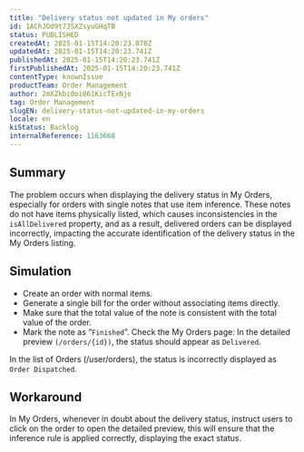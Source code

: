 ```yaml
---
title: "Delivery status not updated in My orders"
id: 1AChJOd9t73SXZsyuGHqTB
status: PUBLISHED
createdAt: 2025-01-15T14:20:23.070Z
updatedAt: 2025-01-15T14:20:23.741Z
publishedAt: 2025-01-15T14:20:23.741Z
firstPublishedAt: 2025-01-15T14:20:23.741Z
contentType: knownIssue
productTeam: Order Management
author: 2mXZkbi0oi061KicTExNjo
tag: Order Management
slugEN: delivery-status-not-updated-in-my-orders
locale: en
kiStatus: Backlog
internalReference: 1163668
---
```


## Summary


The problem occurs when displaying the delivery status in My Orders, especially for orders with single notes that use item inference.
These notes do not have items physically listed, which causes inconsistencies in the `isAllDelivered` property, and as a result, delivered orders can be displayed incorrectly, impacting the accurate identification of the delivery status in the My Orders listing.


##

## Simulation



- Create an order with normal items.
- Generate a single bill for the order without associating items directly.
- Make sure that the total value of the note is consistent with the total value of the order.
- Mark the note as “`Finished`”.
Check the My Orders page: In the detailed preview `(/orders/{id})`, the status should appear as `Delivered`.

In the list of Orders (/user/orders), the status is incorrectly displayed as `Order Dispatched`.


##

## Workaround


In My Orders, whenever in doubt about the delivery status, instruct users to click on the order to open the detailed preview, this will ensure that the inference rule is applied correctly, displaying the exact status.





